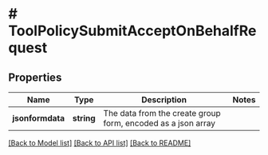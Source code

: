 # # ToolPolicySubmitAcceptOnBehalfRequest

## Properties

Name | Type | Description | Notes
------------ | ------------- | ------------- | -------------
**jsonformdata** | **string** | The data from the create group form, encoded as a json array |

[[Back to Model list]](../../README.md#models) [[Back to API list]](../../README.md#endpoints) [[Back to README]](../../README.md)
